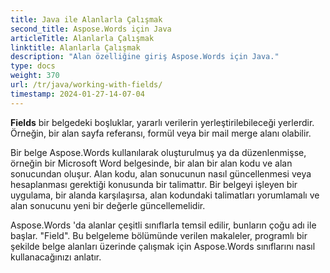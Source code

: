 ```yaml
---
title: Java ile Alanlarla Çalışmak
second_title: Aspose.Words için Java
articleTitle: Alanlarla Çalışmak
linktitle: Alanlarla Çalışmak
description: "Alan özelliğine giriş Aspose.Words için Java."
type: docs
weight: 370
url: /tr/java/working-with-fields/
timestamp: 2024-01-27-14-07-04
---
```


**Fields** bir belgedeki boşluklar, yararlı verilerin yerleştirilebileceği yerlerdir. Örneğin, bir alan sayfa referansı, formül veya bir mail merge alanı olabilir.

Bir belge Aspose.Words kullanılarak oluşturulmuş ya da düzenlenmişse, örneğin bir Microsoft Word belgesinde, bir alan bir alan kodu ve alan sonucundan oluşur. Alan kodu, alan sonucunun nasıl güncellenmesi veya hesaplanması gerektiği konusunda bir talimattır. Bir belgeyi işleyen bir uygulama, bir alanda karşılaşırsa, alan kodundaki talimatları yorumlamalı ve alan sonucunu yeni bir değerle güncellemelidir.

Aspose.Words 'da alanlar çeşitli sınıflarla temsil edilir, bunların çoğu adı ile başlar. "Field". Bu belgeleme bölümünde verilen makaleler, programlı bir şekilde belge alanları üzerinde çalışmak için Aspose.Words sınıflarını nasıl kullanacağınızı anlatır.
